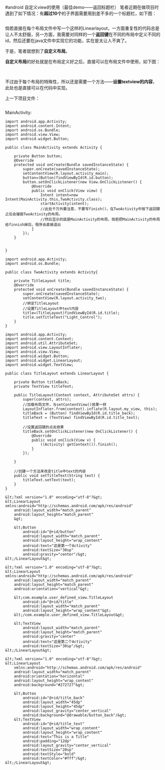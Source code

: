 #android 自定义view的使用（最佳demo——返回标题栏）
笔者近期在做项目时遇到了如下情况：有**超过10个**的子界面需要用到差不多的一个标题栏，如下图：

 

<img src="https://raw.githubusercontent.com/Double2hao/xujiajia_blog/main/img/16209911370150.png " alt=""> 

 

倘若直接在每个布局文件中写一个这样的Linearlayout，一方面重复性的代码总是让人不太舒服，另一方面，我需要对同样的一个**返回键**在不同的布局中定义不同的id，然后还要在java文件中实现它的功能，实在是太让人不爽了。

 

于是，笔者就想到了**自定义布局**。

**自定义布局**的好处就是在布局定义好之后，直接可以在布局文件中使用，如下图： 

<img src="https://raw.githubusercontent.com/Double2hao/xujiajia_blog/main/img/16209911371681.png " alt="">          <img src="https://raw.githubusercontent.com/Double2hao/xujiajia_blog/main/img/16209911373712.png " alt=""> 

 

不过由于每个布局的特殊性，所以还是需要一个方法——**设置textview的内容**，此处也是直接可以在代码中实现。

 

上一下项目文件：

<img src="https://raw.githubusercontent.com/Double2hao/xujiajia_blog/main/img/16209911380193.png " alt=""> 

 

MainActivity:



```
import android.app.Activity;
import android.content.Intent;
import android.os.Bundle;
import android.view.View;
import android.widget.Button;

public class MainActivity extends Activity {

    private Button button;
    @Override
    protected void onCreate(Bundle savedInstanceState) {
        super.onCreate(savedInstanceState);
        setContentView(R.layout.activity_main);
        button=(Button)findViewById(R.id.button);
        button.setOnClickListener(new View.OnClickListener() {
            @Override
            public void onClick(View view) {
                Intent intent=new Intent(MainActivity.this,TwoActivity.class);
                startActivity(intent);
                //此处千万外要注意，不要写finish()，在TwoActivity中按下返回键之后会摧毁TwoActivity的布局，
                //然后显示的就是MainActivity的布局，倘若把MainActivity的布局给finnish掉后，程序会直接退出
            }
        });
    }


}

```



 



```
import android.app.Activity;
import android.os.Bundle;

public class TwoActivity extends Activity{

    private TitleLayout title;
    @Override
    protected void onCreate(Bundle savedInstanceState) {
        super.onCreate(savedInstanceState);
        setContentView(R.layout.activity_two);
        //绑定TitleLayout
        //设置TitleLayout中text内容
        title=(TitleLayout)findViewById(R.id.title);
        title.setTitleText("Light_Control");
    }
}
```



 



```
import android.app.Activity;
import android.content.Context;
import android.util.AttributeSet;
import android.view.LayoutInflater;
import android.view.View;
import android.widget.Button;
import android.widget.LinearLayout;
import android.widget.TextView;

public class TitleLayout extends LinearLayout {

    private Button titleBack;
    private TextView titleText;

    public TitleLayout(Context context, AttributeSet attrs) {
        super(context, attrs);
        //加载布局文件，与setContentView()效果一样
        LayoutInflater.from(context).inflate(R.layout.my_view, this);
        titleBack = (Button) findViewById(R.id.title_back);
        titleText = (TextView) findViewById(R.id.title_text);

        //设置返回键的点击效果
        titleBack.setOnClickListener(new OnClickListener() {
            @Override
            public void onClick(View v) {
                ((Activity) getContext()).finish();
            }
        });

    }

    //创建一个方法来改变title中text的内容
    public void setTitleText(String text) {
        titleText.setText(text);
    }
}
```





```
&lt;?xml version="1.0" encoding="utf-8"?&gt;
&lt;LinearLayout xmlns:android="http://schemas.android.com/apk/res/android"
    android:layout_width="match_parent"
    android:layout_height="match_parent"
    &gt;

    &lt;Button
        android:id="@+id/button"
        android:layout_width="match_parent"
        android:layout_height="wrap_content"
        android:text="这是第一个Activity"
        android:textSize="30sp"
        android:gravity="center"/&gt;
&lt;/LinearLayout&gt;
```



 



```
&lt;?xml version="1.0" encoding="utf-8"?&gt;
&lt;LinearLayout xmlns:android="http://schemas.android.com/apk/res/android"
    android:layout_width="match_parent"
    android:layout_height="match_parent"
    android:orientation="vertical"&gt;

    &lt;com.example.user_defined_view.TitleLayout
        android:id="@+id/title"
        android:layout_width="match_parent"
        android:layout_height="wrap_content"&gt;
    &lt;/com.example.user_defined_view.TitleLayout&gt;

    &lt;TextView
        android:layout_width="match_parent"
        android:layout_height="match_parent"
        android:gravity="center"
        android:text="这是第二个Activity"
        android:textSize="30sp"/&gt;
&lt;/LinearLayout&gt;
```





```
&lt;?xml version="1.0" encoding="utf-8"?&gt;
&lt;LinearLayout
    xmlns:android="http://schemas.android.com/apk/res/android"
    android:layout_width="match_parent"
    android:orientation="horizontal"
    android:layout_height="wrap_content"
    android:background="#272727"&gt;

    &lt;Button
        android:id="@+id/title_back"
        android:layout_width="45dp"
        android:layout_height="45dp"
        android:layout_gravity="center_vertical"
        android:background="@drawable/button_back"/&gt;
    &lt;TextView
        android:id="@+id/title_text"
        android:layout_width="wrap_content"
        android:layout_height="wrap_content"
        android:text="This is a Title"
        android:padding="12dp"
        android:layout_gravity="center_vertical"
        android:textSize="20sp"
        android:textStyle="bold"
        android:textColor="#fff"/&gt;
&lt;/LinearLayout&gt;
```



 

 